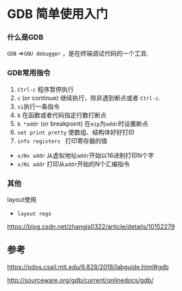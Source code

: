 # GDB 简单使用入门

### 什么是GDB

`GDB` =>`GNU debugger`  ，是在终端调试代码的一个工具.

### GDB常用指令

1. `Ctrl-c` 程序暂停执行
2. `c` (or continue)  继续执行，除非遇到断点或者 `Ctrl-c`.
3. `si`执行一条指令
4. `b`  在函数或者代码指定行数打断点
5. `b *addr` (or breakpoint) 在`eip`为`addr`时设置断点
6. `set print pretty` 使数组、结构体好好打印
7. `info registers ` 打印寄存器的值

- `x/Nx addr` 从虚拟地址`addr`开始以16进制打印N个字
- `x/Ni addr` 打印从`addr`开始的N个汇编指令

### 其他

layout使用

- `layout regs`

https://blog.csdn.net/zhangjs0322/article/details/10152279



## 参考

https://pdos.csail.mit.edu/6.828/2018/labguide.html#gdb

http://sourceware.org/gdb/current/onlinedocs/gdb/